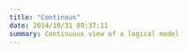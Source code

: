 ```yaml
---
title: "Continous"
date: 2014/10/31 09:37:11
summary: Continuous view of a logical model
---
```




